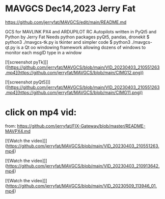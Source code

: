 # MAVGCS Dec14,2023 Jerry Fat
https://github.com/jerryfat/MAVGCS/edit/main/README.md

GCS for MAVLINK PX4 and ARDUPILOT RC Autopilots written in PyQt5 and Python by Jerry Fat
Needs python packages pyQt5, pandas, dronekit
$ python3 ./mavgcs-tk.py  is tkinter and simpler code
$ python3 ./mavgcs-qt.py  is a Qt oo windowing framework allowing dozens of windows to monitor each msgID type in a window


[![screenshot pyTk]]]([https://github.com/jerryfat/MAVGCS/blob/main/VID_20230403_210551263.mp4](https://github.com/jerryfat/MAVGCS/blob/main/CIMG12.png))

[![screenshot pyQt5]]]([https://github.com/jerryfat/MAVGCS/blob/main/VID_20230403_210551263.mp4](https://github.com/jerryfat/MAVGCS/blob/main/CIMG11.png))

# click on mp4 vid:
from: https://github.com/jerryfat/FIX-Gateway/blob/master/README-MAVPX4.md

[![Watch the video]]](https://github.com/jerryfat/MAVGCS/blob/main/VID_20230403_210551263.mp4)

[![Watch the video]]](https://github.com/jerryfat/MAVGCS/blob/main/VID_20230403_210913642.mp4)

[![Watch the video]]](https://github.com/jerryfat/MAVGCS/blob/main/VID_20230509_113946_01.mp4)



